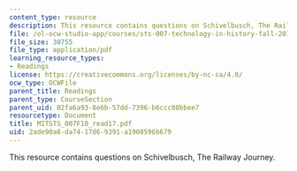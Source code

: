 ```yaml
---
content_type: resource
description: This resource contains questions on Schivelbusch, The Railway Journey.
file: /ol-ocw-studio-app/courses/sts-007-technology-in-history-fall-2010/2ade90a6da7417d69391a1908596b679_MITSTS_007F10_read17.pdf
file_size: 30755
file_type: application/pdf
learning_resource_types:
- Readings
license: https://creativecommons.org/licenses/by-nc-sa/4.0/
ocw_type: OCWFile
parent_title: Readings
parent_type: CourseSection
parent_uid: 02fa6a93-8e6b-57dd-7396-b6ccc08bbee7
resourcetype: Document
title: MITSTS_007F10_read17.pdf
uid: 2ade90a6-da74-17d6-9391-a1908596b679
---
```

This resource contains questions on Schivelbusch, The Railway Journey.